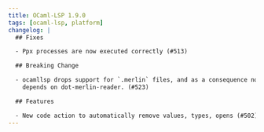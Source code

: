 ```yaml
---
title: OCaml-LSP 1.9.0
tags: [ocaml-lsp, platform]
changelog: |
  ## Fixes

  - Ppx processes are now executed correctly (#513)

  ## Breaking Change

  - ocamllsp drops support for `.merlin` files, and as a consequence no longer
    depends on dot-merlin-reader. (#523)

  ## Features

  - New code action to automatically remove values, types, opens (#502)
---
```

